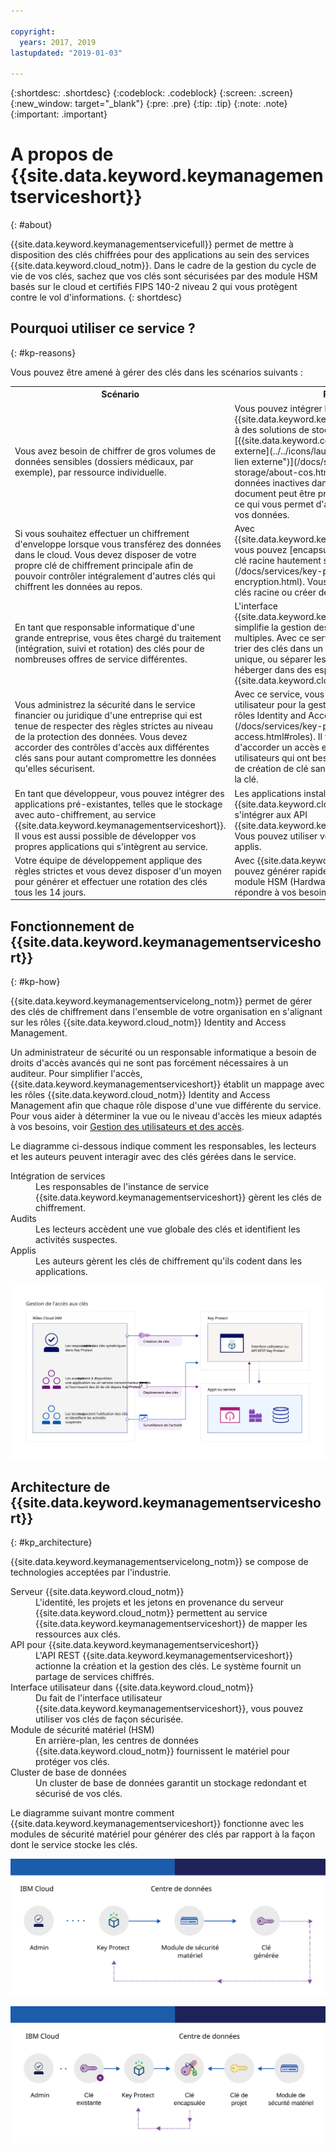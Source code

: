 ```yaml
---

copyright:
  years: 2017, 2019
lastupdated: "2019-01-03"

---
```


{:shortdesc: .shortdesc}
{:codeblock: .codeblock}
{:screen: .screen}
{:new_window: target="_blank"}
{:pre: .pre}
{:tip: .tip}
{:note: .note}
{:important: .important}

# A propos de {{site.data.keyword.keymanagementserviceshort}}
{: #about}

{{site.data.keyword.keymanagementservicefull}} permet de mettre à disposition des clés chiffrées pour des applications au sein des services {{site.data.keyword.cloud_notm}}. Dans le cadre de la gestion du cycle de vie de vos clés, sachez que vos clés sont sécurisées par des module HSM basés sur le cloud et certifiés FIPS 140-2 niveau 2 qui vous protègent contre le vol d'informations.
{: shortdesc}

## Pourquoi utiliser ce service ?
{: #kp-reasons}

Vous pouvez être amené à gérer des clés dans les scénarios suivants :

<table>
  <tr>
    <th>Scénario</th>
    <th>Raisons</th>
  </tr>
  <tr>
    <td>Vous avez besoin de chiffrer de gros volumes de données sensibles (dossiers médicaux, par exemple), par ressource individuelle.</td>
    <td>Vous pouvez intégrer le service {{site.data.keyword.keymanagementserviceshort}} à des solutions de stockage, comme [{{site.data.keyword.cos_full_notm}} ![Icône de lien externe](../../icons/launch-glyph.svg "Icône de lien externe")](/docs/services/cloud-object-storage/about-cos.html), pour chiffrer vos données inactives dans le cloud. Chaque document peut être protégé par une clé différente, ce qui vous permet d'avoir un contrôle précis de vos données.</td>
  </tr>
  <tr>
    <td>Si vous souhaitez effectuer un chiffrement d'enveloppe lorsque vous transférez des données dans le cloud. Vous devez disposer de votre propre clé de chiffrement principale afin de pouvoir contrôler intégralement d'autres clés qui chiffrent les données au repos.</td>
    <td>Avec {{site.data.keyword.keymanagementserviceshort}}, vous pouvez [encapsuler vos clés DEK avec une clé racine hautement sécurisée](/docs/services/key-protect/concepts/envelope-encryption.html). Vous pouvez utiliser vos propres clés racine ou créer des clés dans le service.</td>
  </tr>
  <tr>
    <td>En tant que responsable informatique d'une grande entreprise, vous êtes chargé du traitement (intégration, suivi et rotation) des clés pour de nombreuses offres de service différentes.</td>
    <td>L'interface {{site.data.keyword.keymanagementserviceshort}} simplifie la gestion des services de chiffrement multiples. Avec ce service, vous pouvez gérer et trier des clés dans un emplacement centralisé unique, ou séparer les clés par projet et les héberger dans des espaces {{site.data.keyword.cloud_notm}} différents.</td>
  </tr>
  <tr>
    <td>Vous administrez la sécurité dans le service financier ou juridique d'une entreprise qui est tenue de respecter des règles strictes au niveau de la protection des données. Vous devez accorder des contrôles d'accès aux différentes clés sans pour autant compromettre les données qu'elles sécurisent.</td>
    <td>Avec ce service, vous pouvez contrôler l'accès utilisateur pour la gestion de clés en [affectant des rôles Identity and Access Management différents](/docs/services/key-protect/manage-access.html#roles). Il vous est ainsi possible d'accorder un accès en lecture seule aux utilisateurs qui ont besoin de voir les informations de création de clé sans afficher le matériel relatif à la clé.</td>
  <tr>
    <td>En tant que développeur, vous pouvez intégrer des applications pré-existantes, telles que le stockage avec auto-chiffrement, au service {{site.data.keyword.keymanagementserviceshort}}. Il vous est aussi possible de développer vos propres applications qui s'intègrent au service.</td>
    <td>Les applications installées sur ou en dehors de {{site.data.keyword.cloud_notm}} peuvent s'intégrer aux API {{site.data.keyword.keymanagementserviceshort}}. Vous pouvez utiliser vos clés existantes pour vos applis. </td>
  </tr>
  <tr>
    <td>Votre équipe de développement applique des règles strictes et vous devez disposer d'un moyen pour générer et effectuer une rotation des clés tous les 14 jours.</td>
    <td>Avec {{site.data.keyword.cloud_notm}}, vous pouvez générer rapidement des clés depuis un module HSM (Hardware Security Module) pour répondre à vos besoins de sécurité actuels.</td>
  </tr>
</table>

## Fonctionnement de {{site.data.keyword.keymanagementserviceshort}}
{: #kp-how}

{{site.data.keyword.keymanagementservicelong_notm}} permet de gérer des clés de chiffrement dans l'ensemble de votre organisation en s'alignant sur les rôles {{site.data.keyword.cloud_notm}} Identity and Access Management.

Un administrateur de sécurité ou un responsable informatique a besoin de droits d'accès avancés qui ne sont pas forcément nécessaires à un auditeur. Pour simplifier l'accès, {{site.data.keyword.keymanagementserviceshort}} établit un mappage avec les rôles {{site.data.keyword.cloud_notm}} Identity and Access Management afin que chaque rôle dispose d'une vue différente du service. Pour vous aider à déterminer la vue ou le niveau d'accès les mieux adaptés à vos besoins, voir [Gestion des utilisateurs et des accès](/docs/services/key-protect/manage-access.html#roles).

Le diagramme ci-dessous indique comment les responsables, les lecteurs et les auteurs peuvent interagir avec des clés gérées dans le service.

<dl>
  <dt>Intégration de services</dt>
    <dd>Les responsables de l'instance de service {{site.data.keyword.keymanagementserviceshort}} gèrent les clés de chiffrement.</dd>
  <dt>Audits</dt>
    <dd>Les lecteurs accèdent une vue globale des clés et identifient les activités suspectes.</dd>
  <dt>Applis</dt>
    <dd>Les auteurs gèrent les clés de chiffrement qu'ils codent dans les applications.</dd>
</dl>

![Ce diagramme affiche les mêmes composants que ceux décrits dans la liste de définitions précédente.](images/keys-use-cases_min.svg)

## Architecture de {{site.data.keyword.keymanagementserviceshort}}
{: #kp_architecture}

{{site.data.keyword.keymanagementservicelong_notm}} se compose de technologies acceptées par l'industrie.

<dl>
  <dt>Serveur {{site.data.keyword.cloud_notm}}</dt>
    <dd>L'identité, les projets et les jetons en provenance du serveur {{site.data.keyword.cloud_notm}} permettent au service {{site.data.keyword.keymanagementserviceshort}} de mapper les ressources aux clés.</dd>
  <dt>API pour {{site.data.keyword.keymanagementserviceshort}}</dt>
    <dd>L'API REST {{site.data.keyword.keymanagementserviceshort}} actionne la création et la gestion des clés. Le système fournit un partage de services chiffrés.</dd>
  <dt>Interface utilisateur dans {{site.data.keyword.cloud_notm}}</dt>
    <dd>Du fait de l'interface utilisateur {{site.data.keyword.keymanagementserviceshort}}, vous pouvez utiliser vos clés de façon sécurisée.</dd>
  <dt>Module de sécurité matériel (HSM)</dt>
    <dd>En arrière-plan, les centres de données {{site.data.keyword.cloud_notm}} fournissent le matériel pour protéger vos clés.</dd>
  <dt>Cluster de base de données</dt>
    <dd>Un cluster de base de données garantit un stockage redondant et sécurisé de vos clés.</dd>
</dl>

Le diagramme suivant montre comment {{site.data.keyword.keymanagementserviceshort}} fonctionne avec les modules de sécurité matériel pour générer des clés par rapport à la façon dont le service stocke les clés.

![Diagramme illustrant comment sont générées les clés.](images/generated-key_min.svg)

![Diagramme illustrant comment sont stockées les clés existantes.](images/stored-key_min.svg)
